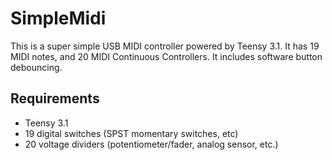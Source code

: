 SimpleMidi
=========

This is a super simple USB MIDI controller powered by Teensy 3.1. It has 19 MIDI notes, and 20 MIDI Continuous Controllers. It includes software button debouncing. 

Requirements
------------

* Teensy 3.1
* 19 digital switches (SPST momentary switches, etc)
* 20 voltage dividers (potentiometer/fader, analog sensor, etc.)

